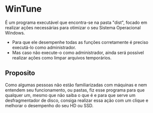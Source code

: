 # WinTune
É um programa executável que encontra-se na pasta "dist", focado em realizar ações necessárias para otimizar o seu Sistema Operacional Windows.
 - Para que ele desempenhe todas as funções corretamente é preciso executá-lo como administrador.
 - Mas caso não execute-o como administrador, ainda será possível realizar ações como limpar arquivos temporários.

## Proposito
Como algumas pessoas não estão familiarizadas com máquinas e nem entendem seu funcionamento, ou pastas, fiz esse programa para que qualquer um, mesmo que não saiba o que é e para que serve um desfragmentador de disco, consiga realizar essa ação com um clique e melhorar o desempenho do seu HD ou SSD.